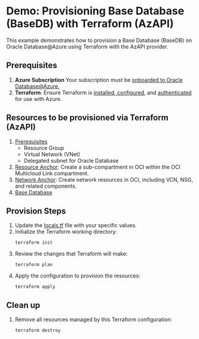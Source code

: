 # Demo: Provisioning Base Database (BaseDB) with Terraform (AzAPI)

This example demonstrates how to provision a Base Database (BaseDB) on Oracle Database@Azure using Terraform with the AzAPI provider.

## Prerequisites

1. **Azure Subscription** Your subscription must be [onboarded to Oracle Database@Azure.](https://docs.oracle.com/en-us/iaas/Content/database-at-azure/oaaonboard.htm)
2. **Terraform**: Ensure Terraform is [installed, configured](https://learn.microsoft.com/en-us/azure/developer/terraform/quickstart-configure), and [authenticated](https://learn.microsoft.com/en-us/azure/developer/terraform/authenticate-to-azure) for use with Azure.

## Resources to be provisioned via Terraform (AzAPI)

1. [Prerequisites](./prerequisites.tf)
    - Resource Group
    - Virtual Network (VNet)
    - Delegated subnet for Oracle Database
2. [Resource Anchor](./odb-resourceanchor.tf): Create a sub-compartment in OCI within the OCI Multicloud Link compartment.
3. [Network Anchor](./odb-networkanchor.tf): Create network resources in OCI, including VCN, NSG, and related components.
4. [Base Database](./odb-basedb.tf)

## Provision Steps

1. Update the [locals.tf](./locals.tf) file with your specific values.
2. Initialize the Terraform working directory:
    ```
    terraform init
    ```
3. Review the changes that Terraform will make:
    ```
    terraform plan
    ```
4. Apply the configuration to provision the resources:
    ```
    terraform apply
    ```

## Clean up
1. Remove all resources managed by this Terraform configuration:
    ```
    terraform destroy
    ```
